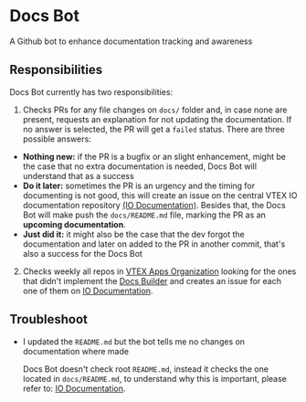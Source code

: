 
# Docs Bot
 
A Github bot to enhance documentation tracking and awareness

## Responsibilities 

Docs Bot currently has two responsibilities:

1. Checks PRs for any file changes on `docs/` folder and, in case none are present, requests an explanation for not updating the documentation. If no answer is selected, the PR will get a `failed` status. There are three possible answers:
  - **Nothing new:** if the PR is a bugfix or an slight enhancement, might be the case that no extra documentation is needed, Docs Bot will understand that as a success
  - **Do it later:** sometimes the PR is an urgency and the timing for documenting is not good, this will create an issue on the central VTEX IO documentation repository [(IO Documentation)](https://github.com/vtex-apps/io-documentation). Besides that, the Docs Bot will make push the `docs/README.md` file, marking the PR as an **upcoming documentation**.
  - **Just did it:** it might also be the case that the dev forgot the documentation and later on added to the PR in another commit, that's also a success for the Docs Bot 

2. Checks weekly all repos in [VTEX Apps Organization](https://github.com/vtex-apps) looking for the ones that didn't implement the [Docs Builder](https://github.com/vtex-apps/io-documentation#Docs-Builder) and creates an issue for each one of them on [IO Documentation](https://github.com/vtex-apps/io-documentation). 

## Troubleshoot

- I updated the `README.md` but the bot tells me no changes on documentation where made

  Docs Bot doesn't check root `README.md`, instead it checks the one located in `docs/README.md`, to understand why this is important, please refer to: [IO Documentation](https://github.com/vtex-apps/io-documentation).
